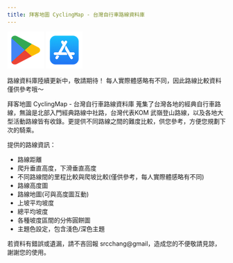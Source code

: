 ```yaml
---
title: 拜客地圖 CyclingMap - 台灣自行車路線資料庫
---
```


[![google play](./img/google_play_logo.png)](https://play.google.com/store/apps/details?id=com.src.app.cyclemap) [![app store](./img/apple_store_logo.png)](https://apps.apple.com/us/app/cycling-map-拜客地圖/id6463711224)


路線資料庫陸續更新中，敬請期待！
每人實際體感略有不同，因此路線比較資料僅供參考哦～

拜客地圖 CyclingMap - 台灣自行車路線資料庫 蒐集了台灣各地的經典自行車路線，無論是北部入門經典路線中社路，台灣代表KOM 武嶺登山路線，以及各地大型活動路線皆有收錄。更提供不同路線之間的難度比較，供您參考，方便您規劃下次的騎乘。

提供的路線資訊：
* 路線距離
* 爬升垂直高度，下滑垂直高度
* 不同路線間的里程比較與爬坡比較(僅供參考，每人實際體感略有不同)
* 路線高度圖
* 路線地圖(可與高度圖互動)
* 上坡平均坡度
* 總平均坡度
* 各種坡度區間的分佈圓餅圖
* 主題色設定，包含淺色/深色主題

若資料有錯誤或遺漏，請不吝回報 srcchang@gmail，造成您的不便敬請見諒，謝謝您的使用。